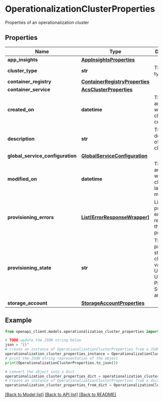 # OperationalizationClusterProperties

Properties of an operationalization cluster

## Properties

Name | Type | Description | Notes
------------ | ------------- | ------------- | -------------
**app_insights** | [**AppInsightsProperties**](AppInsightsProperties.md) |  | [optional] 
**cluster_type** | **str** | The cluster type. | 
**container_registry** | [**ContainerRegistryProperties**](ContainerRegistryProperties.md) |  | [optional] 
**container_service** | [**AcsClusterProperties**](AcsClusterProperties.md) |  | [optional] 
**created_on** | **datetime** | The date and time when the cluster was created. | [optional] [readonly] 
**description** | **str** | The description of the cluster. | [optional] 
**global_service_configuration** | [**GlobalServiceConfiguration**](GlobalServiceConfiguration.md) |  | [optional] 
**modified_on** | **datetime** | The date and time when the cluster was last modified. | [optional] [readonly] 
**provisioning_errors** | [**List[ErrorResponseWrapper]**](ErrorResponseWrapper.md) | List of provisioning errors reported by the resource provider. | [optional] [readonly] 
**provisioning_state** | **str** | The provision state of the cluster. Valid values are Unknown, Updating, Provisioning, Succeeded, and Failed. | [optional] [readonly] 
**storage_account** | [**StorageAccountProperties**](StorageAccountProperties.md) |  | [optional] 

## Example

```python
from openapi_client.models.operationalization_cluster_properties import OperationalizationClusterProperties

# TODO update the JSON string below
json = "{}"
# create an instance of OperationalizationClusterProperties from a JSON string
operationalization_cluster_properties_instance = OperationalizationClusterProperties.from_json(json)
# print the JSON string representation of the object
print(OperationalizationClusterProperties.to_json())

# convert the object into a dict
operationalization_cluster_properties_dict = operationalization_cluster_properties_instance.to_dict()
# create an instance of OperationalizationClusterProperties from a dict
operationalization_cluster_properties_from_dict = OperationalizationClusterProperties.from_dict(operationalization_cluster_properties_dict)
```
[[Back to Model list]](../README.md#documentation-for-models) [[Back to API list]](../README.md#documentation-for-api-endpoints) [[Back to README]](../README.md)


